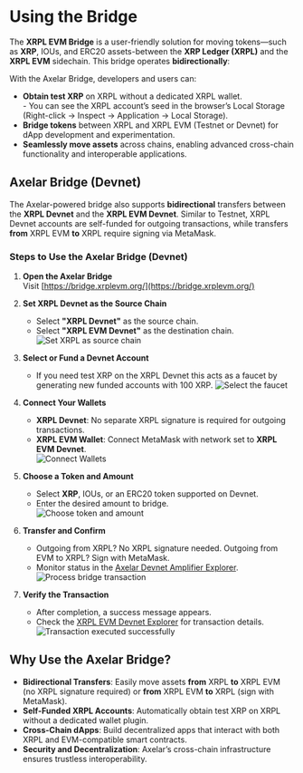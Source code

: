 # Using the Bridge

The **XRPL EVM Bridge** is a user-friendly solution for moving tokens—such as **XRP**, IOUs, and ERC20 assets-between the **XRP Ledger (XRPL)** and the **XRPL EVM** sidechain. This bridge operates **bidirectionally**:  

With the Axelar Bridge, developers and users can:

- **Obtain test XRP** on XRPL without a dedicated XRPL wallet.  
  \- You can see the XRPL account’s seed in the browser’s Local Storage (Right-click → Inspect → Application → Local Storage).  
- **Bridge tokens** between XRPL and XRPL EVM (Testnet or Devnet) for dApp development and experimentation.  
- **Seamlessly move assets** across chains, enabling advanced cross-chain functionality and interoperable applications.

## Axelar Bridge (Devnet)

The Axelar-powered bridge also supports **bidirectional** transfers between the **XRPL Devnet** and the **XRPL EVM Devnet**. Similar to Testnet, XRPL Devnet accounts are self-funded for outgoing transactions, while transfers **from** XRPL EVM **to** XRPL require signing via MetaMask.

### Steps to Use the Axelar Bridge (Devnet)

1. **Open the Axelar Bridge**  
   Visit [https://bridge.xrplevm.org/](https://bridge.xrplevm.org/)

2. **Set XRPL Devnet as the Source Chain**  
   - Select **"XRPL Devnet"** as the source chain.
   - Select **"XRPL EVM Devnet"** as the destination chain.  
   ![Set XRPL as source chain](./images/usingTheBridgeAxelar1.png)

3. **Select or Fund a Devnet Account**  
   - If you need test XRP on the XRPL Devnet this acts as a faucet by generating new funded accounts with 100 XRP.
   ![Select the faucet](./images/usingTheBridgeAxelar2.png)

4. **Connect Your Wallets**  
   - **XRPL Devnet**: No separate XRPL signature is required for outgoing transactions.
   - **XRPL EVM Wallet**: Connect MetaMask with network set to **XRPL EVM Devnet**.  
   ![Connect Wallets](./images/usingTheBridgeAxelar3.png)

5. **Choose a Token and Amount**  
   - Select **XRP**, IOUs, or an ERC20 token supported on Devnet.
   - Enter the desired amount to bridge.  
   ![Choose token and amount](./images/usingTheBridgeAxelar4.png)

6. **Transfer and Confirm**  
   - Outgoing from XRPL? No XRPL signature needed. Outgoing from EVM to XRPL? Sign with MetaMask.
   - Monitor status in the [Axelar Devnet Amplifier Explorer](https://devnet-amplifier.axelarscan.io/).  
   ![Process bridge transaction](./images/usingTheBridgeAxelar5.png)

7. **Verify the Transaction**  
   - After completion, a success message appears.
   - Check the [XRPL EVM Devnet Explorer](https://explorer.xrplevm.org) for transaction details.  
   ![Transaction executed successfully](./images/usingTheBridgeAxelar6.png)


## Why Use the Axelar Bridge?

- **Bidirectional Transfers**: Easily move assets **from** XRPL **to** XRPL EVM (no XRPL signature required) or **from** XRPL EVM **to** XRPL (sign with MetaMask).
- **Self-Funded XRPL Accounts**: Automatically obtain test XRP on XRPL without a dedicated wallet plugin.
- **Cross-Chain dApps**: Build decentralized apps that interact with both XRPL and EVM-compatible smart contracts.
- **Security and Decentralization**: Axelar’s cross-chain infrastructure ensures trustless interoperability.